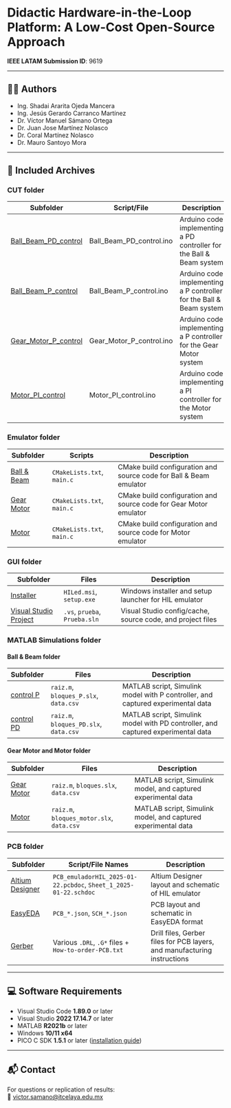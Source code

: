 # Didactic Hardware-in-the-Loop Platform: A Low-Cost Open-Source Approach

**IEEE LATAM Submission ID**: 9619

---

## 👨‍🔬 Authors

- Ing. Shadai Ararita Ojeda Mancera  
- Ing. Jesús Gerardo Carranco Martínez  
- Dr. Víctor Manuel Sámano Ortega  
- Dr. Juan Jose Martínez Nolasco  
- Dr. Coral Martínez Nolasco  
- Dr. Mauro Santoyo Mora

---

## 📁 Included Archives

### CUT folder

| Subfolder             | Script/File                       | Description                                                               |
|-----------------------|-----------------------------------|---------------------------------------------------------------------------|
| [Ball_Beam_PD_control](./CUT/Ball_Beam_PD_control/Ball_Beam_PD_control.ino)  | Ball_Beam_PD_control.ino          | Arduino code implementing a PD controller for the Ball & Beam system      |
| [Ball_Beam_P_control](./CUT/Ball_Beam_P_control/Ball_Beam_P_control.ino)   | Ball_Beam_P_control.ino           | Arduino code implementing a P controller for the Ball & Beam system       |
| [Gear_Motor_P_control](./CUT/Gear_Motor_P_control/Gear_Motor_P_control.ino)  | Gear_Motor_P_control.ino          | Arduino code implementing a P controller for the Gear Motor system        |
| [Motor_PI_control](./CUT/Motor_PI_control/Motor_PI_control.ino)      | Motor_PI_control.ino              | Arduino code implementing a PI controller for the Motor system            |

### Emulator folder

| Subfolder     | Scripts                  | Description                                                                 |
|---------------|---------------------------|-----------------------------------------------------------------------------|
| [Ball & Beam](./Emulator/Ball%20&%20Beam)   | `CMakeLists.txt`, `main.c`| CMake build configuration and source code for Ball & Beam emulator         |
| [Gear Motor](./Emulator/Gear%20Motor)    | `CMakeLists.txt`, `main.c`| CMake build configuration and source code for Gear Motor emulator          |
| [Motor](./Emulator/Motor)         | `CMakeLists.txt`, `main.c`| CMake build configuration and source code for Motor emulator               |

### GUI folder

| Subfolder                | Files                                     | Description                                                                 |
|--------------------------|-------------------------------------------|-----------------------------------------------------------------------------|
| [Installer](./GUI/Installer)                | `HILed.msi`, `setup.exe`                  | Windows installer and setup launcher for HIL emulator                      |
| [Visual Studio Project](./GUI/Visual%20Studio%20Community%20Project.zip)    | `.vs`, `prueba`, `Prueba.sln`             | Visual Studio config/cache, source code, and project files                 |

### MATLAB Simulations folder

#### Ball & Beam folder

| Subfolder     | Files                                 | Description                                                                  |
|---------------|----------------------------------------|------------------------------------------------------------------------------|
| [control P](./MATLAB%20simulations/Ball%20%26%20Beam/control%20P)     | `raiz.m`, `bloques_P.slx`, `data.csv` | MATLAB script, Simulink model with P controller, and captured experimental data |
| [control PD](./MATLAB%20simulations/Ball%20%26%20Beam/control%20PD)    | `raiz.m`, `bloques_PD.slx`, `data.csv`| MATLAB script, Simulink model with PD controller, and captured experimental data |

#### Gear Motor and Motor folder

| Subfolder     | Files                                   | Description                                                                  |
|---------------|------------------------------------------|------------------------------------------------------------------------------|
| [Gear Motor](./MATLAB%20simulations/Gear%20Motor)    | `raiz.m`, `bloques.slx`, `data.csv`      | MATLAB script, Simulink model, and captured experimental data               |
| [Motor](./MATLAB%20simulations/Motor)         | `raiz.m`, `bloques_motor.slx`, `data.csv`| MATLAB script, Simulink model, and captured experimental data               |

### PCB folder

| Subfolder         | Script/File Names                                      | Description                                                                 |
|-------------------|--------------------------------------------------------|-----------------------------------------------------------------------------|
| [Altium Designer](./PCB/Altium%20Designer)   | `PCB_emuladorHIL_2025-01-22.pcbdoc`, `Sheet_1_2025-01-22.schdoc` | Altium Designer layout and schematic of HIL emulator              |
| [EasyEDA](./PCB/EasyEDA)           | `PCB_*.json`, `SCH_*.json`                             | PCB layout and schematic in EasyEDA format                                  |
| [Gerber](./PCB/GERBER.zip)            | Various `.DRL`, `.G*` files + `How-to-order-PCB.txt`   | Drill files, Gerber files for PCB layers, and manufacturing instructions    |

---

## 💻 Software Requirements

- Visual Studio Code **1.89.0** or later  
- Visual Studio **2022 17.14.7** or later  
- MATLAB **R2021b** or later  
- Windows **10/11 x64**  
- PICO C SDK **1.5.1** or later ([installation guide](https://www.youtube.com/watch?v=gElPEETEqHI))

---

## 📬 Contact

For questions or replication of results:  
📧 [victor.samano@itcelaya.edu.mx](mailto:victor.samano@itcelaya.edu.mx)
